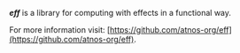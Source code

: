 ***eff*** is a library for computing with effects in a functional way.

For more information visit: [https://github.com/atnos-org/eff](https://github.com/atnos-org/eff).
